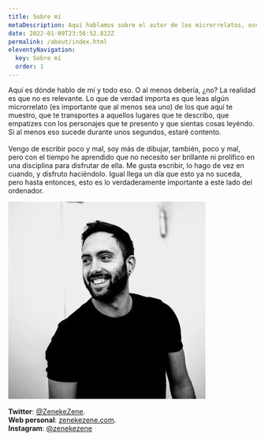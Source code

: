 ```yaml
---
title: Sobre mí
metaDescription: Aquí hablamos sobre el autor de los microrrelatos, osea, Zenekezene.
date: 2022-01-09T23:56:52.812Z
permalink: /about/index.html
eleventyNavigation:
  key: Sobre mí
  order: 1
---
```

Aquí es dónde hablo de mí y todo eso. O al menos debería, ¿no? La realidad es que no es relevante. Lo que de verdad importa es que leas algún microrrelato (es importante que al menos sea uno) de los que aquí te muestro, que te transportes a aquellos lugares que te describo, que empatizes con los personajes que te presento y que sientas cosas leyéndo. Si al menos eso sucede durante unos segundos, estaré contento.\
\
Vengo de escribir poco y mal, soy más de dibujar, también, poco y mal, pero con el tiempo he aprendido que no necesito ser brillante ni prolífico en una disciplina para disfrutar de ella. Me gusta escribir, lo hago de vez en cuando, y disfruto haciéndolo. Igual llega un día que esto ya no suceda, pero hasta entonces, esto es lo verdaderamente importante a este lado del ordenador.

![](/static/img/thk9z1em_400x400.jpg)

**Twitter**: [@ZenekeZene](https://twitter.com/zenekezene).\
**Web personal**: [zenekezene.com](https://zenekezene.com).\
**Instagram**: [@zenekezene](https://instagram.com/zenekezene)